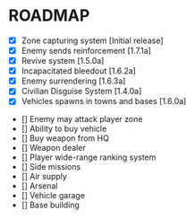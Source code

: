 # ROADMAP
- [x] Zone capturing system [Initial release]
- [x] Enemy sends reinforcement [1.7.1a]
- [x] Revive system [1.5.0a]
- [x] Incapacitated bleedout [1.6.2a]
- [x] Enemy surrendering [1.6.3a]
- [x] Civilian Disguise System [1.4.0a]
- [x] Vehicles spawns in towns and bases [1.6.0a]
- [] Enemy may attack player zone
- [] Ability to buy vehicle
- [] Buy weapon from HQ
- [] Weapon dealer
- [] Player wide-range ranking system
- [] Side missions
- [] Air supply
- [] Arsenal
- [] Vehicle garage
- [] Base building
